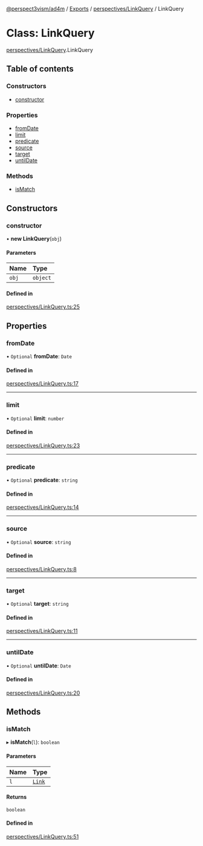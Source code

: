 [@perspect3vism/ad4m](../README.md) / [Exports](../modules.md) / [perspectives/LinkQuery](../modules/perspectives_LinkQuery.md) / LinkQuery

# Class: LinkQuery

[perspectives/LinkQuery](../modules/perspectives_LinkQuery.md).LinkQuery

## Table of contents

### Constructors

- [constructor](perspectives_LinkQuery.LinkQuery.md#constructor)

### Properties

- [fromDate](perspectives_LinkQuery.LinkQuery.md#fromdate)
- [limit](perspectives_LinkQuery.LinkQuery.md#limit)
- [predicate](perspectives_LinkQuery.LinkQuery.md#predicate)
- [source](perspectives_LinkQuery.LinkQuery.md#source)
- [target](perspectives_LinkQuery.LinkQuery.md#target)
- [untilDate](perspectives_LinkQuery.LinkQuery.md#untildate)

### Methods

- [isMatch](perspectives_LinkQuery.LinkQuery.md#ismatch)

## Constructors

### constructor

• **new LinkQuery**(`obj`)

#### Parameters

| Name | Type |
| :------ | :------ |
| `obj` | `object` |

#### Defined in

[perspectives/LinkQuery.ts:25](https://github.com/perspect3vism/ad4m/blob/6c5aaad/src/perspectives/LinkQuery.ts#L25)

## Properties

### fromDate

• `Optional` **fromDate**: `Date`

#### Defined in

[perspectives/LinkQuery.ts:17](https://github.com/perspect3vism/ad4m/blob/6c5aaad/src/perspectives/LinkQuery.ts#L17)

___

### limit

• `Optional` **limit**: `number`

#### Defined in

[perspectives/LinkQuery.ts:23](https://github.com/perspect3vism/ad4m/blob/6c5aaad/src/perspectives/LinkQuery.ts#L23)

___

### predicate

• `Optional` **predicate**: `string`

#### Defined in

[perspectives/LinkQuery.ts:14](https://github.com/perspect3vism/ad4m/blob/6c5aaad/src/perspectives/LinkQuery.ts#L14)

___

### source

• `Optional` **source**: `string`

#### Defined in

[perspectives/LinkQuery.ts:8](https://github.com/perspect3vism/ad4m/blob/6c5aaad/src/perspectives/LinkQuery.ts#L8)

___

### target

• `Optional` **target**: `string`

#### Defined in

[perspectives/LinkQuery.ts:11](https://github.com/perspect3vism/ad4m/blob/6c5aaad/src/perspectives/LinkQuery.ts#L11)

___

### untilDate

• `Optional` **untilDate**: `Date`

#### Defined in

[perspectives/LinkQuery.ts:20](https://github.com/perspect3vism/ad4m/blob/6c5aaad/src/perspectives/LinkQuery.ts#L20)

## Methods

### isMatch

▸ **isMatch**(`l`): `boolean`

#### Parameters

| Name | Type |
| :------ | :------ |
| `l` | [`Link`](links_Links.Link.md) |

#### Returns

`boolean`

#### Defined in

[perspectives/LinkQuery.ts:51](https://github.com/perspect3vism/ad4m/blob/6c5aaad/src/perspectives/LinkQuery.ts#L51)
